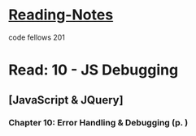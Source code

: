 # [Reading-Notes](https://alsosteve.github.io/reading-notes/)
code fellows 201

# Read: 10 - JS Debugging

## [JavaScript & JQuery]

### Chapter 10: Error Handling & Debugging (p. )

